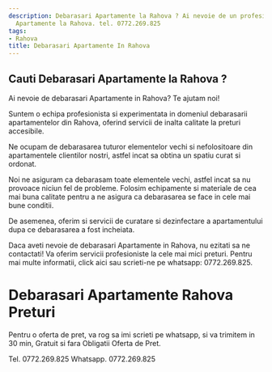 ```yaml
---
description: Debarasari Apartamente la Rahova ? Ai nevoie de un profesionist in Debarasari
  Apartamente la Rahova. tel. 0772.269.825
tags:
- Rahova
title: Debarasari Apartamente In Rahova
---
```



## Cauti Debarasari Apartamente la Rahova ?

Ai nevoie de debarasari Apartamente in Rahova? Te ajutam noi! 

Suntem o echipa profesionista si experimentata in domeniul debarasarii apartamentelor din Rahova, oferind servicii de inalta calitate la preturi accesibile. 

Ne ocupam de debarasarea tuturor elementelor vechi si nefolositoare din apartamentele clientilor nostri, astfel incat sa obtina un spatiu curat si ordonat.

Noi ne asiguram ca debarasam toate elementele vechi, astfel incat sa nu provoace niciun fel de probleme. Folosim echipamente si materiale de cea mai buna calitate pentru a ne asigura ca debarasarea se face in cele mai bune conditii.

De asemenea, oferim si servicii de curatare si dezinfectare a apartamentului dupa ce debarasarea a fost incheiata.

Daca aveti nevoie de debarasari Apartamente in Rahova, nu ezitati sa ne contactati! Va oferim servicii profesioniste la cele mai mici preturi. Pentru mai multe informatii, click aici sau scrieti-ne pe whatsapp: 0772.269.825.

# Debarasari Apartamente Rahova Preturi
Pentru o oferta de pret, va rog sa imi scrieti pe whatsapp, si va trimitem in 30 min, Gratuit si fara Obligatii Oferta de Pret.

Tel. 0772.269.825
Whatsapp. 0772.269.825